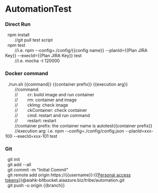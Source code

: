 # AutomationTest

### Direct Run
  &nbsp;&nbsp;npm install  
  &nbsp;&nbsp;&nbsp;&nbsp;&nbsp;&nbsp;&nbsp;&nbsp;//git pull test script  
  &nbsp;&nbsp;npm test  
  &nbsp;&nbsp;&nbsp;&nbsp;&nbsp;&nbsp;&nbsp;&nbsp;//i.e. npm --config=./config/{{config name}} --planId={{Plan JIRA Key}} --execId={{Plan JIRA Key}} test  
  &nbsp;&nbsp;&nbsp;&nbsp;&nbsp;&nbsp;&nbsp;&nbsp;//i.e. mocha -t 120000  

### Docker command
  &nbsp;&nbsp;./run.sh {{command}} {{container prefix}} {{execution arg}}  
  &nbsp;&nbsp;&nbsp;&nbsp;&nbsp;&nbsp;&nbsp;&nbsp;//command:  
  &nbsp;&nbsp;&nbsp;&nbsp;&nbsp;&nbsp;&nbsp;&nbsp;//&nbsp;&nbsp;&nbsp;&nbsp;&nbsp;&nbsp;&nbsp;&nbsp;cr: build image and run container  
  &nbsp;&nbsp;&nbsp;&nbsp;&nbsp;&nbsp;&nbsp;&nbsp;//&nbsp;&nbsp;&nbsp;&nbsp;&nbsp;&nbsp;&nbsp;&nbsp;rm: container and image  
  &nbsp;&nbsp;&nbsp;&nbsp;&nbsp;&nbsp;&nbsp;&nbsp;//&nbsp;&nbsp;&nbsp;&nbsp;&nbsp;&nbsp;&nbsp;&nbsp;ckImg: check image  
  &nbsp;&nbsp;&nbsp;&nbsp;&nbsp;&nbsp;&nbsp;&nbsp;//&nbsp;&nbsp;&nbsp;&nbsp;&nbsp;&nbsp;&nbsp;&nbsp;ckContainer: check container  
  &nbsp;&nbsp;&nbsp;&nbsp;&nbsp;&nbsp;&nbsp;&nbsp;//&nbsp;&nbsp;&nbsp;&nbsp;&nbsp;&nbsp;&nbsp;&nbsp;cmd: restart and run command  
  &nbsp;&nbsp;&nbsp;&nbsp;&nbsp;&nbsp;&nbsp;&nbsp;//&nbsp;&nbsp;&nbsp;&nbsp;&nbsp;&nbsp;&nbsp;&nbsp;restart: restart  
  &nbsp;&nbsp;&nbsp;&nbsp;&nbsp;&nbsp;&nbsp;&nbsp;//container prefix: the container name is autotest{{container prefix}}  
  &nbsp;&nbsp;&nbsp;&nbsp;&nbsp;&nbsp;&nbsp;&nbsp;//execution arg: i.e. npm --config=./config/config.json --planId=xxx-100 --execId=xxx-101 test  

### Git
  &nbsp;&nbsp;git init  
  &nbsp;&nbsp;git add --all  
  &nbsp;&nbsp;git commit -m "Initial Commit"  
  &nbsp;&nbsp;git remote add origin https://{{username}}:{{[Personal access tokens](https://aiahk-bitbucket.aiaazure.biz/plugins/servlet/access-tokens/manage "Click here to setup Personal access tokens")}}@aiahk-bitbucket.aiaazure.biz/tribe/automation.git  
  &nbsp;&nbsp;git push -u origin {{branch}}